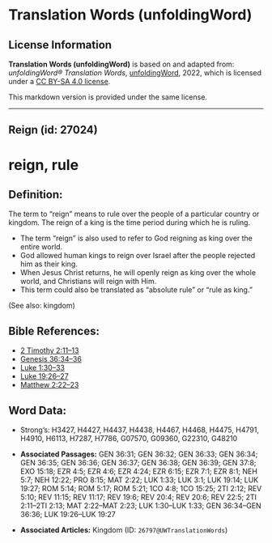 # Translation Words (unfoldingWord)

## License Information

**Translation Words (unfoldingWord)** is based on and adapted from: _unfoldingWord® Translation Words_, [unfoldingWord](https://unfoldingword.org/utw), 2022, which is licensed under a [CC BY-SA 4.0 license](https://creativecommons.org/licenses/by-sa/4.0/legalcode.en).

This markdown version is provided under the same license.



--------------------------------

## Reign (id: 27024)

reign, rule
===========

Definition:
-----------

The term to “reign” means to rule over the people of a particular country or kingdom. The reign of a king is the time period during which he is ruling.

* The term “reign” is also used to refer to God reigning as king over the entire world.
* God allowed human kings to reign over Israel after the people rejected him as their king.
* When Jesus Christ returns, he will openly reign as king over the whole world, and Christians will reign with Him.
* This term could also be translated as “absolute rule” or “rule as king.”

(See also: kingdom)

Bible References:
-----------------

* [2 Timothy 2:11–13](https://ref.ly/2Tim2:11-2Tim2:13)
* [Genesis 36:34–36](https://ref.ly/Gen36:34-Gen36:36)
* [Luke 1:30–33](https://ref.ly/Luke1:30-Luke1:33)
* [Luke 19:26–27](https://ref.ly/Luke19:26-Luke19:27)
* [Matthew 2:22–23](https://ref.ly/Matt2:22-Matt2:23)

Word Data:
----------

* Strong’s: H3427, H4427, H4437, H4438, H4467, H4468, H4475, H4791, H4910, H6113, H7287, H7786, G07570, G09360, G22310, G48210

* **Associated Passages:** GEN 36:31; GEN 36:32; GEN 36:33; GEN 36:34; GEN 36:35; GEN 36:36; GEN 36:37; GEN 36:38; GEN 36:39; GEN 37:8; EXO 15:18; EZR 4:5; EZR 4:6; EZR 4:24; EZR 6:15; EZR 7:1; EZR 8:1; NEH 5:7; NEH 12:22; PRO 8:15; MAT 2:22; LUK 1:33; LUK 3:1; LUK 19:14; LUK 19:27; ROM 5:14; ROM 5:17; ROM 5:21; 1CO 4:8; 1CO 15:25; 2TI 2:12; REV 5:10; REV 11:15; REV 11:17; REV 19:6; REV 20:4; REV 20:6; REV 22:5; 2TI 2:11–2TI 2:13; MAT 2:22–MAT 2:23; LUK 1:30–LUK 1:33; GEN 36:34–GEN 36:36; LUK 19:26–LUK 19:27
* **Associated Articles:** Kingdom (ID: `26797@UWTranslationWords`)

